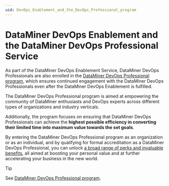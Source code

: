 ```yaml
---
uid: DevOps_Enablement_and_the_DevOps_Professional_program
---
```


# DataMiner DevOps Enablement and the DataMiner DevOps Professional Service

As part of the DataMiner DevOps Enablement Service, DataMiner DevOps Professionals are also enrolled in the [DataMiner DevOps Professional program](xref:DataMiner_Devops_Professionals), which ensures continued engagement with the DataMiner DevOps Professionals even after the DataMiner DevOps Enablement is fulfilled.

The DataMiner DevOps Professional program is aimed at empowering the community of DataMiner enthusiasts and DevOps experts across different types of organizations and industry verticals.

Additionally, the program focuses on ensuring that DataMiner DevOps Professionals can achieve the **highest possible efficiency in converting their limited time into maximum value towards the set goals**.

By entering the DataMiner DevOps Professional program as an organization or as an individual, and by qualifying for formal accreditation as a DataMiner DevOps Professional, you can unlock [a broad range of perks and invaluable benefits](xref:Benefits_DevOps_Professionals_Program), all aimed at boosting your personal value and at further accelerating your business in the new world.

> [!TIP]
> See [DataMiner DevOps Professional program](xref:DataMiner_Devops_Professionals).
